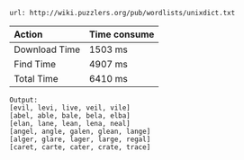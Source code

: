 


``url: http://wiki.puzzlers.org/pub/wordlists/unixdict.txt``


|Action|Time consume|
|:----|:----|
|Download Time| 1503 ms |
|Find Time| 4907 ms|
|Total Time| 6410 ms|

```
Output:
[evil, levi, live, veil, vile]
[abel, able, bale, bela, elba]
[elan, lane, lean, lena, neal]
[angel, angle, galen, glean, lange]
[alger, glare, lager, large, regal]
[caret, carte, cater, crate, trace]
```